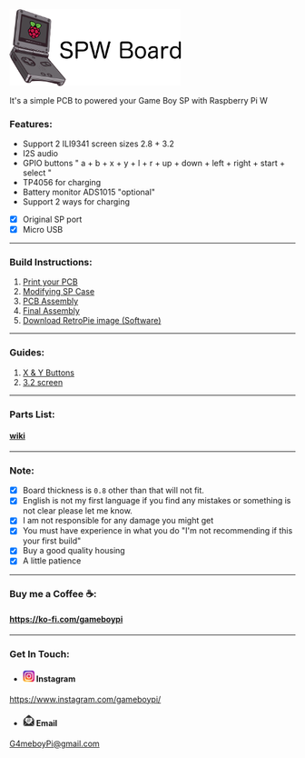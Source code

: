 <img src="images/logo1.png" width="60%">

It's a simple PCB to powered your Game Boy SP with Raspberry Pi W

### Features:

- Support 2 ILI9341 screen sizes 2.8 + 3.2
- I2S audio
- GPIO buttons " a + b + x + y + l + r + up + down + left + right + start + select "
- TP4056 for charging 
- Battery monitor ADS1015 "optional"
- Support 2 ways for charging 
- [x] Original SP port
- [x] Micro USB

-----

### Build Instructions:
1. [Print your PCB](Gerber%20files/README.md)
2. [Modifying SP Case](Modifying%20sp%20case/README.md)
3. [PCB Assembly](PCB%20Assembly/README.md)
4. [Final Assembly](Final%20Assembly/README.md)
5. [Download RetroPie image (Software)](Retropie%20image/README.md)

-----

### Guides:
1. [X & Y Buttons](X_Y/README.md)
2. [3.2 screen](3.2%20screen/README.md)

-----

### Parts List:
#### [wiki](https://github.com/Gameboypi/SPW/wiki)

-----

### Note:
- [x] Board thickness is `0.8` other than that will not fit.
- [x] English is not my first language if you find any mistakes or something is not clear please let me know.
- [x] I am not responsible for any damage you might get
- [x] You must have experience in what you do "I'm not recommending if this your first build"
- [x] Buy a good quality housing 
- [x] A little patience

-----

### Buy me a Coffee ☕:
#### https://ko-fi.com/gameboypi 

-----

### Get In Touch:
- #### <img src="images/ig.png" width="20px"> Instagram 
https://www.instagram.com/gameboypi/
- #### <img src="images/email.png" width="20px"> Email 
G4meboyPi@gmail.com
